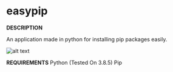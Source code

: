 # easypip

**DESCRIPTION**

An application made in python for installing pip packages easily.

![alt text](https://ibb.co/t34m7rp)

**REQUIREMENTS**
Python (Tested On 3.8.5)
Pip
